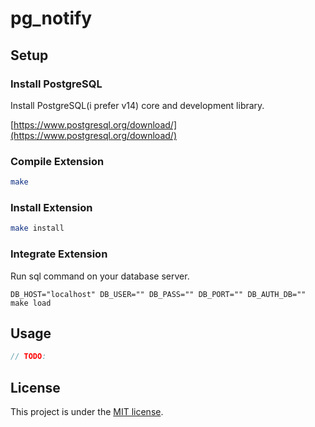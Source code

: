 # pg_notify

## Setup

### Install PostgreSQL
Install PostgreSQL(i prefer v14) core and development library.

[https://www.postgresql.org/download/](https://www.postgresql.org/download/)

### Compile Extension

```bash
make
```

### Install Extension

```bash
make install
```

### Integrate Extension
Run sql command on your database server.

```
DB_HOST="localhost" DB_USER="" DB_PASS="" DB_PORT="" DB_AUTH_DB="" make load
```

## Usage

```js
// TODO:
```

## License
This project is under the [MIT license](./LICENSE).